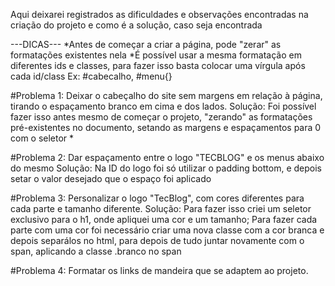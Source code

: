 Aqui deixarei registrados as dificuldades e observações encontradas na criação do projeto e como é a solução, caso seja encontrada

---DICAS---
*Antes de começar a criar a página, pode "zerar" as formatações existentes nela
*É possível usar a mesma formatação em diferentes ids e classes, para fazer isso basta colocar uma vírgula após cada id/class Ex: #cabecalho, #menu{}

#Problema 1: Deixar o cabeçalho do site sem margens em relação à página, tirando o espaçamento branco em cima e dos lados.
Solução: Foi possível fazer isso antes mesmo de começar o projeto, "zerando" as formatações pré-existentes no documento, setando as margens e espaçamentos para 0 com o seletor *

#Problema 2: Dar espaçamento entre o logo "TECBLOG" e os menus abaixo do mesmo
Solução: Na ID do logo foi só utilizar o padding bottom, e depois setar o valor desejado que o espaço foi aplicado

#Problema 3: Personalizar o logo "TecBlog", com cores diferentes para cada parte e tamanho diferente.
Solução: Para fazer isso criei um seletor exclusivo para o h1, onde apliquei uma cor e um tamanho; Para fazer cada parte com uma cor foi necessário criar uma nova classe com a cor branca e depois separálos no html, para depois de tudo juntar novamente com o span, aplicando a classe .branco no span

#Problema 4: Formatar os links de mandeira que se adaptem ao projeto.